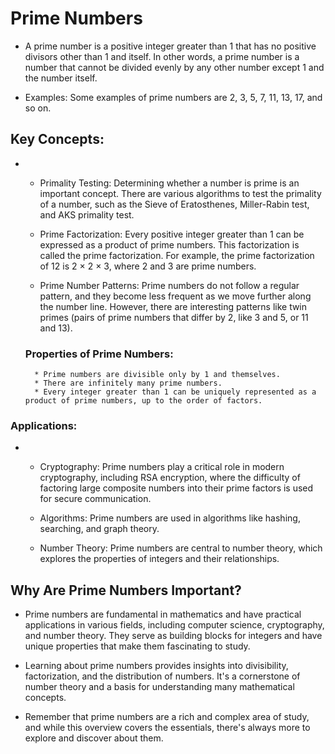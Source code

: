 # Prime Numbers
* A prime number is a positive integer greater than 1 that has no positive divisors other than 1 and itself. In other words, a prime number is a number that cannot be divided evenly by any other number except 1 and the number itself.

* Examples: Some examples of prime numbers are 2, 3, 5, 7, 11, 13, 17, and so on.

## Key Concepts:
* 
    * Primality Testing: Determining whether a number is prime is an important concept. There are various algorithms to test the primality of a number, such as the Sieve of Eratosthenes, Miller-Rabin test, and AKS primality test.

    * Prime Factorization: Every positive integer greater than 1 can be expressed as a product of prime numbers. This factorization is called the prime factorization. For example, the prime factorization of 12 is 2 × 2 × 3, where 2 and 3 are prime numbers.

    * Prime Number Patterns: Prime numbers do not follow a regular pattern, and they become less frequent as we move further along the number line. However, there are interesting patterns like twin primes (pairs of prime numbers that differ by 2, like 3 and 5, or 11 and 13).

    ### Properties of Prime Numbers:
        * Prime numbers are divisible only by 1 and themselves.
        * There are infinitely many prime numbers.
        * Every integer greater than 1 can be uniquely represented as a product of prime numbers, up to the order of factors.


### Applications:
* 
    * Cryptography: Prime numbers play a critical role in modern cryptography, including RSA encryption, where the difficulty of factoring large composite numbers into their prime factors is used for secure communication.

    * Algorithms: Prime numbers are used in algorithms like hashing, searching, and graph theory.

    * Number Theory: Prime numbers are central to number theory, which explores the properties of integers and their relationships.


## Why Are Prime Numbers Important?

* Prime numbers are fundamental in mathematics and have practical applications in various fields, including computer science, cryptography, and number theory. They serve as building blocks for integers and have unique properties that make them fascinating to study.

* Learning about prime numbers provides insights into divisibility, factorization, and the distribution of numbers. It's a cornerstone of number theory and a basis for understanding many mathematical concepts.

* Remember that prime numbers are a rich and complex area of study, and while this overview covers the essentials, there's always more to explore and discover about them.

